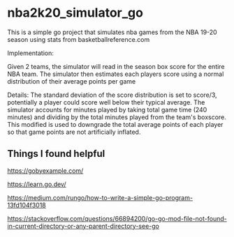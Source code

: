 # nba2k20_simulator_go
This is a simple go project that simulates nba games from the NBA 19-20 season using stats from basketballreference.com

Implementation:

Given 2 teams, the simulator will read in the season box score for the entire NBA team.
The simulator then estimates each players score using a normal distribution of their average points per game

Details:
The standard deviation of the score distribution is set to score/3, potentially a player could score well below their typical average.
The simulator accounts for minutes played by taking total game time (240 minutes) and dividing by the total minutes played from the team's boxscore. This modified is used to downgrade the total average points of each player so that game points are not artificially inflated.

## Things I found helpful
https://gobyexample.com/

https://learn.go.dev/

https://medium.com/rungo/how-to-write-a-simple-go-program-13fd104f3018

https://stackoverflow.com/questions/66894200/go-go-mod-file-not-found-in-current-directory-or-any-parent-directory-see-go
